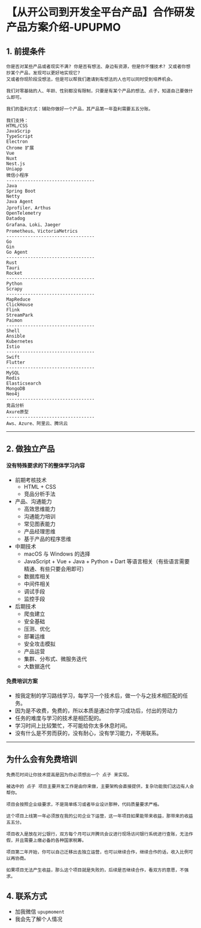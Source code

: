 
# 【从开公司到开发全平台产品】合作研发产品方案介绍-UPUPMO



## 1. 前提条件

```
你是否对某些产品或者现实不满? 你是否有想法、身边有资源，但是你不懂技术? 又或者你想抄某个产品，发现可以更好地实现它?
又或者你现阶段没想法，但是可以帮我们邀请到有想法的人也可以同时受到培养机会。

我们对零基础的人、年龄、性别都没有限制，只要是有某个产品的想法、点子，知道自己要做什么即可。

我们的盈利方式：辅助你做好一个产品，其产品第一年盈利需要五五分账。

我们支持：
HTML/CSS
JavaScrip
TypeScript
Electron
Chrome 扩展
Vue
Nuxt
Nest.js
Uniapp
微信小程序
---------------------------------
Java
Spring Boot
Netty
Java Agent
Jprofiler、Arthus
OpenTelemetry
Datadog
Grafana、Loki、Jaeger
Prometheus、VictoriaMetrics
---------------------------------
Go
Gin
Go Agent
---------------------------------
Rust
Tauri
Rocket
---------------------------------
Python
Scrapy
---------------------------------
MapReduce
ClickHouse
Flink
StreamPark
Paimon
---------------------------------
Shell
Ansible
Kubernetes
Istio
---------------------------------
Swift
Flutter
---------------------------------
MySQL
Redis
Elasticsearch
MongoDB
Neo4j
---------------------------------
竞品分析
Axure原型
---------------------------------
Aws、Azure、阿里云、腾讯云
```

-------------------------------------------------------------------

## 2. 做独立产品


#### 没有特殊要求的下的整体学习内容

- 前期考核技术
  - HTML + CSS
  - 竞品分析手法
- 产品、沟通能力
  - 高效思维能力
  - 沟通能力培训
  - 常见图表能力
  - 产品经理思维
  - 基于产品的程序思维
- 中期技术
  - macOS 与 Windows 的选择
  - JavaScript + Vue + Java + Python + Dart 等语言相关（有些语言需要精通、有些只要会用即可）
  - 数据库相关
  - 中间件相关
  - 调试手段
  - 监控手段
- 后期技术
  - 爬虫建立
  - 安全基础
  - 压测、优化
  - 部署运维
  - 安全攻击模拟
  - 产品运营
  - 集群、分布式、微服务迭代
  - 大数据迭代


#### 免费培训方案

- 按我定制的学习路线学习，每学习一个技术后，做一个与之技术相匹配的任务。
- 因为是不收费，免费的，所以本质是通过你学习成功后，付出的劳动力
- 任务的难度与学习的技术是相匹配的。
- 学习时间上比较繁忙，不可能给你太多休息时间。
- 没有什么是不劳而获的，没有耐心，没有学习能力，不用联系。



-------------------------------------------------------------------

## 为什么会有免费培训

```
免费花时间让你技术提高是因为你必须想出一个 点子 来实现。

被选中的 点子 项目主要开发工作是由你来做，主要架构会直接提供，复杂功能我们这边有人会帮你。

项目会按照企业级要求，不是简单练习或者毕业设计那种，代码质量要求严格。

这个项目上线第一年必须放在我的公司企业下运营，这一年项目如果能带来收益，那带来的收益五五分。

项目收入是放在对公银行，双方每个月可以开腾讯会议进行现场访问银行系统进行查账，无法作假，并且需要上缴必备的各种国家税筹。

项目第二年开始，你可以自己迁移出去独立运营，也可以继续合作，继续合作的话，收入比例可以再协商。

如果项目无法产生收益，那么这个项目就是失败的，后续是否继续合作，看双方的意愿，不强求。
```



## 4. 联系方式

- 加我微信 `upupmoment`
- 我会先了解个人情况


